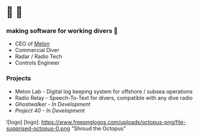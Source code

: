 # 🐙 🤿

### making software for working divers 🦯

  + CEO of [Melon](melonlab.io)
  + Commercial Diver
  + Radar / Radio Tech
  + Controls Engineer
 
### Projects

  + Melon Lab - Digital log keeping system for offshore / subsea operations
  + Radio Relay - Speech-To-Text for divers, compatible with any dive radio
  + *Ghostwalker - In Development*
  + *Project 40 - In Development*



![logo]
[logo]: https://www.freepnglogos.com/uploads/octopus-png/file-supprised-octopus-0.png "Shroud the Octopus"
